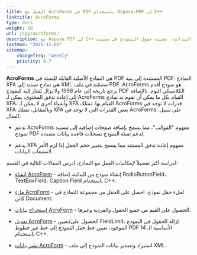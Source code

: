 ```yaml
---
title: العمل مع AcroForms في PDF باستخدام Aspose.PDF لـ C++
linktitle: AcroForms
type: docs
weight: 10
url: /cpp/acroforms/
description: مع Aspose.PDF لـ C++ يمكنك إنشاء نموذج من البداية، تعبئة حقول النموذج في مستند PDF، استخراج البيانات من النموذج، إضافة أو إزالة الحقول في النموذج الحالي.
lastmod: "2021-12-01"
sitemap:
    changefreq: "weekly"
    priority: 0.7
---
```


**AcroForms** هي النماذج الأصلية القابلة للتعبئة في PDF المستندة إلى بنية PDF. النماذج XFA هي نماذج تستند إلى XML مضمّنة في ملف PDF. AcroForms هو نموذج أقدم يرجع تاريخه إلى عام 1998 ولا يزال يُشار إليه كنموذج PDF الكلاسيكي اليوم. بالإضافة إلى إعادة تدفق المحتوى، يمكن لـ AcroForms القيام بكل ما يمكن أن تقوم به نماذج XFA، وأشياء أخرى لا يمكن لـ XFA القيام بها. تمتلك AcroForms قدرات لا توجد في XFA وبالمقابل، تمتلك XFA بعض القدرات التي لا توجد في AcroForms. على سبيل المثال:

- تدعم AcroForms مفهوم "القوالب"، مما يسمح بإضافة صفحات إضافية إلى مستند نموذج PDF لدعم تعبئة النموذج بسجلات قاعدة بيانات متعددة.

- يدعم XFA مفهوم إعادة تدفق المستند مما يسمح بتغيير حجم الحقل إذا لزم الأمر لاستيعاب البيانات.

لدراسة أكثر تفصيلاً لإمكانيات العمل مع النماذج، ادرس المقالات التالية في القسم:

- [إنشاء AcroForm](/pdf/cpp/create-form/) - إنشاء نموذج من البداية، إضافة RadioButtonField، TextBoxField، Caption Field باستخدام C++.

- [ملء AcroForm](/pdf/cpp/fill-form/) - لملء حقل نموذج، احصل على الحقل من مجموعة النماذج في كائن Document.

- [استخراج بيانات AcroForm](/pdf/cpp/extract-form/) - الحصول على القيم من جميع الحقول والفردية وغيرها.

- [تعديل AcroForm](/pdf/cpp/modifing-form/) - الحصول على/تعيين FieldLimit، إزالة الحقول في النموذج الموجود، تعيين خط حقل النموذج إلى خط غير خطوط PDF الأساسية الـ 14 باستخدام C++.

- [نشر بيانات AcroForm](/pdf/cpp/posting-acroform-data/) - استيراد وتصدير بيانات النموذج إلى ملف XML.